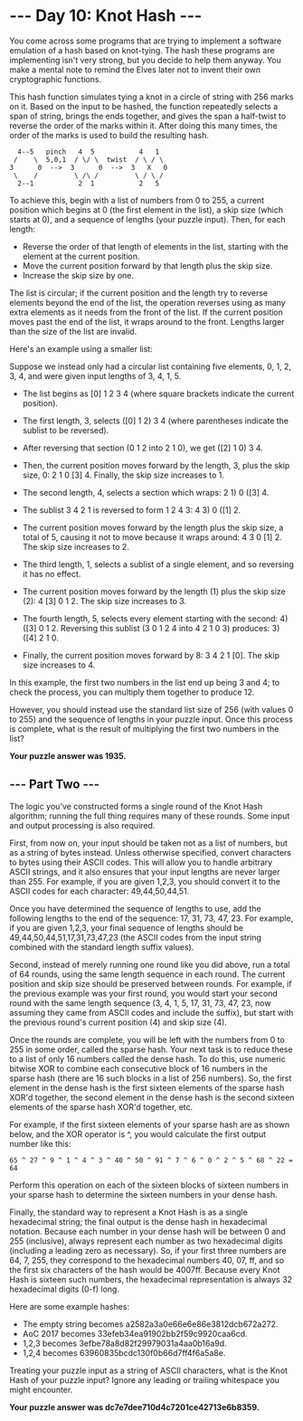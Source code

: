 # --- Day 10: Knot Hash ---

You come across some programs that are trying to implement a software emulation of a hash based on knot-tying. The hash these programs are implementing isn't very strong, but you decide to help them anyway. You make a mental note to remind the Elves later not to invent their own cryptographic functions.

This hash function simulates tying a knot in a circle of string with 256 marks on it. Based on the input to be hashed, the function repeatedly selects a span of string, brings the ends together, and gives the span a half-twist to reverse the order of the marks within it. After doing this many times, the order of the marks is used to build the resulting hash.

      4--5   pinch   4  5           4   1
     /    \  5,0,1  / \/ \  twist  / \ / \
    3      0  -->  3      0  -->  3   X   0
     \    /         \ /\ /         \ / \ /
      2--1           2  1           2   5

To achieve this, begin with a list of numbers from 0 to 255, a current position which begins at 0 (the first element in the list), a skip size (which starts at 0), and a sequence of lengths (your puzzle input). Then, for each length:

  *  Reverse the order of that length of elements in the list, starting with the element at the current position.
  *  Move the current position forward by that length plus the skip size.
  *  Increase the skip size by one.

The list is circular; if the current position and the length try to reverse elements beyond the end of the list, the operation reverses using as many extra elements as it needs from the front of the list. If the current position moves past the end of the list, it wraps around to the front. Lengths larger than the size of the list are invalid.

Here's an example using a smaller list:

Suppose we instead only had a circular list containing five elements, 0, 1, 2, 3, 4, and were given input lengths of 3, 4, 1, 5.

  *  The list begins as [0] 1 2 3 4 (where square brackets indicate the current position).
  *  The first length, 3, selects ([0] 1 2) 3 4 (where parentheses indicate the sublist to be reversed).
  *  After reversing that section (0 1 2 into 2 1 0), we get ([2] 1 0) 3 4.
  *  Then, the current position moves forward by the length, 3, plus the skip size, 0: 2 1 0 [3] 4. Finally, the skip size increases to 1.

  *  The second length, 4, selects a section which wraps: 2 1) 0 ([3] 4.
  *  The sublist 3 4 2 1 is reversed to form 1 2 4 3: 4 3) 0 ([1] 2.
  *  The current position moves forward by the length plus the skip size, a total of 5, causing it not to move because it wraps around: 4 3 0 [1] 2. The skip size increases to 2.

  *  The third length, 1, selects a sublist of a single element, and so reversing it has no effect.
  *  The current position moves forward by the length (1) plus the skip size (2): 4 [3] 0 1 2. The skip size increases to 3.

  *  The fourth length, 5, selects every element starting with the second: 4) ([3] 0 1 2. Reversing this sublist (3 0 1 2 4 into 4 2 1 0 3) produces: 3) ([4] 2 1 0.
  *  Finally, the current position moves forward by 8: 3 4 2 1 [0]. The skip size increases to 4.

In this example, the first two numbers in the list end up being 3 and 4; to check the process, you can multiply them together to produce 12.

However, you should instead use the standard list size of 256 (with values 0 to 255) and the sequence of lengths in your puzzle input. Once this process is complete, what is the result of multiplying the first two numbers in the list?

**Your puzzle answer was 1935.**

## --- Part Two ---

The logic you've constructed forms a single round of the Knot Hash algorithm; running the full thing requires many of these rounds. Some input and output processing is also required.

First, from now on, your input should be taken not as a list of numbers, but as a string of bytes instead. Unless otherwise specified, convert characters to bytes using their ASCII codes. This will allow you to handle arbitrary ASCII strings, and it also ensures that your input lengths are never larger than 255. For example, if you are given 1,2,3, you should convert it to the ASCII codes for each character: 49,44,50,44,51.

Once you have determined the sequence of lengths to use, add the following lengths to the end of the sequence: 17, 31, 73, 47, 23. For example, if you are given 1,2,3, your final sequence of lengths should be 49,44,50,44,51,17,31,73,47,23 (the ASCII codes from the input string combined with the standard length suffix values).

Second, instead of merely running one round like you did above, run a total of 64 rounds, using the same length sequence in each round. The current position and skip size should be preserved between rounds. For example, if the previous example was your first round, you would start your second round with the same length sequence (3, 4, 1, 5, 17, 31, 73, 47, 23, now assuming they came from ASCII codes and include the suffix), but start with the previous round's current position (4) and skip size (4).

Once the rounds are complete, you will be left with the numbers from 0 to 255 in some order, called the sparse hash. Your next task is to reduce these to a list of only 16 numbers called the dense hash. To do this, use numeric bitwise XOR to combine each consecutive block of 16 numbers in the sparse hash (there are 16 such blocks in a list of 256 numbers). So, the first element in the dense hash is the first sixteen elements of the sparse hash XOR'd together, the second element in the dense hash is the second sixteen elements of the sparse hash XOR'd together, etc.

For example, if the first sixteen elements of your sparse hash are as shown below, and the XOR operator is ^, you would calculate the first output number like this:

    65 ^ 27 ^ 9 ^ 1 ^ 4 ^ 3 ^ 40 ^ 50 ^ 91 ^ 7 ^ 6 ^ 0 ^ 2 ^ 5 ^ 68 ^ 22 = 64

Perform this operation on each of the sixteen blocks of sixteen numbers in your sparse hash to determine the sixteen numbers in your dense hash.

Finally, the standard way to represent a Knot Hash is as a single hexadecimal string; the final output is the dense hash in hexadecimal notation. Because each number in your dense hash will be between 0 and 255 (inclusive), always represent each number as two hexadecimal digits (including a leading zero as necessary). So, if your first three numbers are 64, 7, 255, they correspond to the hexadecimal numbers 40, 07, ff, and so the first six characters of the hash would be 4007ff. Because every Knot Hash is sixteen such numbers, the hexadecimal representation is always 32 hexadecimal digits (0-f) long.

Here are some example hashes:

  *  The empty string becomes a2582a3a0e66e6e86e3812dcb672a272.
  *  AoC 2017 becomes 33efeb34ea91902bb2f59c9920caa6cd.
  *  1,2,3 becomes 3efbe78a8d82f29979031a4aa0b16a9d.
  *  1,2,4 becomes 63960835bcdc130f0b66d7ff4f6a5a8e.

Treating your puzzle input as a string of ASCII characters, what is the Knot Hash of your puzzle input? Ignore any leading or trailing whitespace you might encounter.

**Your puzzle answer was dc7e7dee710d4c7201ce42713e6b8359.**
